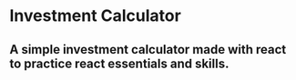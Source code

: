 # Investment Calculator
## A simple investment calculator made with react to practice react essentials and skills.
